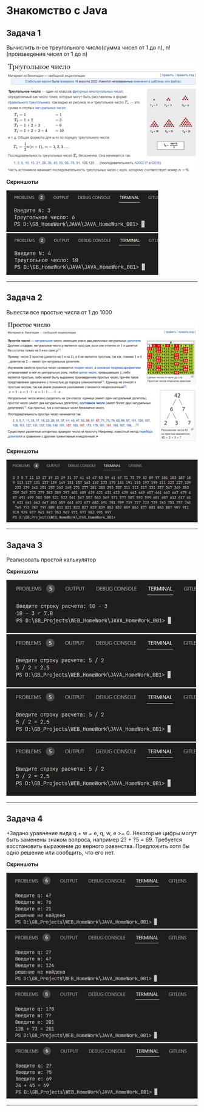 # Знакомство с Java

## Задача 1

Вычислить n-ое треугольного число(сумма чисел от 1 до n), n! (произведение чисел от 1 до n)

!["Скрин 1"](/ScreenShots/task_001_01.png "Screen 1")

**Скриншоты**

!["Скрин 2"](/ScreenShots/task_001_02.png "Screen 2")
!["Скрин 3"](/ScreenShots/task_001_03.png "Screen 3")


---

## Задача 2

Вывести все простые числа от 1 до 1000

!["Скрин 4"](/ScreenShots/task_002_01.png "Screen 4")

**Скриншоты**

!["Скрин 5"](/ScreenShots/task_002_02.png "Screen 5")


---

## Задача 3

Реализовать простой калькулятор

**Скриншоты**

!["Скрин 6"](/ScreenShots/task_003_01.png "Screen 6")
!["Скрин 7"](/ScreenShots/task_003_02.png "Screen 7")
!["Скрин 8"](/ScreenShots/task_003_02.png "Screen 8")
!["Скрин 9"](/ScreenShots/task_003_02.png "Screen 9")


---

## Задача 4

+Задано уравнение вида q + w = e, q, w, e >= 0. Некоторые цифры могут быть заменены знаком вопроса, например 2? + ?5 = 69. Требуется восстановить выражение до верного равенства. Предложить хотя бы одно решение или сообщить, что его нет.

**Скриншоты**

!["Скрин 10"](/ScreenShots/task_004_01.png  "Screen 10")
!["Скрин 11"](/ScreenShots/task_004_02.png  "Screen 11")
!["Скрин 12"](/ScreenShots/task_004_03.png  "Screen 12")
!["Скрин 13"](/ScreenShots/task_004_04.png  "Screen 13")

---